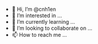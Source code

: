- 👋 Hi, I’m @cnh1en
- 👀 I’m interested in ...
- 🌱 I’m currently learning ...
- 💞️ I’m looking to collaborate on ...
- 📫 How to reach me ...

<!---
cnh1en/cnh1en is a ✨ special ✨ repository because its `README.md` (this file) appears on your GitHub profile.
You can click the Preview link to take a look at your changes.
--->
